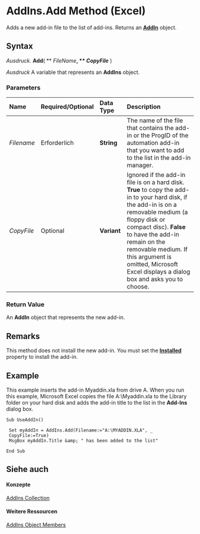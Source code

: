 
# AddIns.Add Method (Excel)

Adds a new add-in file to the list of add-ins. Returns an  **[AddIn](ad26800d-5342-fb4c-01f3-05b7eceb7ffd.md)** object.


## Syntax

 _Ausdruck_. **Add**( ** _FileName_**, ** _CopyFile_** )

 _Ausdruck_ A variable that represents an **AddIns** object.


### Parameters



|**Name**|**Required/Optional**|**Data Type**|**Description**|
|:-----|:-----|:-----|:-----|
| _Filename_|Erforderlich|**String**|The name of the file that contains the add-in or the ProgID of the automation add-in that you want to add to the list in the add-in manager.|
| _CopyFile_|Optional|**Variant**|Ignored if the add-in file is on a hard disk.  **True** to copy the add-in to your hard disk, if the add-in is on a removable medium (a floppy disk or compact disc). **False** to have the add-in remain on the removable medium. If this argument is omitted, Microsoft Excel displays a dialog box and asks you to choose.|

### Return Value

An  **AddIn** object that represents the new add-in.


## Remarks

This method does not install the new add-in. You must set the  **[Installed](f8e6e45a-9f6c-2156-dd6f-d3f8e221c282.md)** property to install the add-in.


## Example

This example inserts the add-in Myaddin.xla from drive A. When you run this example, Microsoft Excel copies the file A:\Myaddin.xla to the Library folder on your hard disk and adds the add-in title to the list in the  **Add-Ins** dialog box.


```
Sub UseAddIn() 
 
 Set myAddIn = AddIns.Add(Filename:="A:\MYADDIN.XLA", _ 
 CopyFile:=True) 
 MsgBox myAddIn.Title &amp; " has been added to the list" 
 
End Sub
```


## Siehe auch


#### Konzepte


[AddIns Collection](2e9d9a1f-8833-beb3-757c-a5b26568f5fb.md)
#### Weitere Ressourcen


[AddIns Object Members](http://msdn.microsoft.com/library/dce6ebab-999b-4994-8797-007d5eeea092%28Office.15%29.aspx)